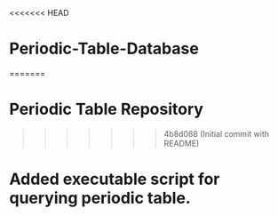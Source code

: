 <<<<<<< HEAD
# Periodic-Table-Database
=======
# Periodic Table Repository
>>>>>>> 4b8d088 (Initial commit with README)
# Added executable script for querying periodic table.
